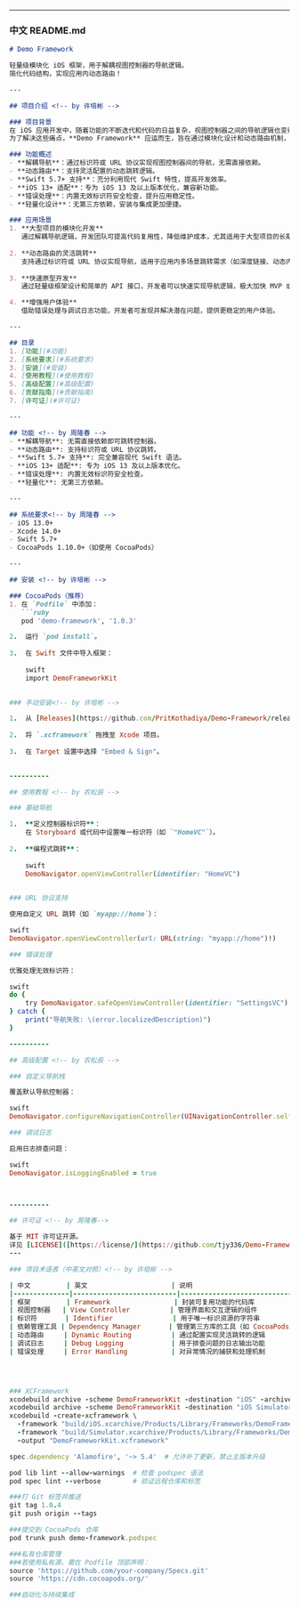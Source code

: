 
---

### 中文 README.md

```markdown
# Demo Framework 

轻量级模块化 iOS 框架，用于解耦视图控制器的导航逻辑。  
简化代码结构，实现应用内动态路由！

---

## 项目介绍 <!-- by 许培彬 -->

### 项目背景
在 iOS 应用开发中，随着功能的不断迭代和代码的日益复杂，视图控制器之间的导航逻辑也变得愈加复杂且难以维护。传统的导航方式往往存在强耦合问题，导致代码难以复用，测试难度增加，并且限制了开发的灵活性。  
为了解决这些痛点，**Demo Framework** 应运而生，旨在通过模块化设计和动态路由机制，为开发者提供一种轻量级、可扩展的导航解决方案。

### 功能概述
- **解耦导航**：通过标识符或 URL 协议实现视图控制器间的导航，无需直接依赖。
- **动态路由**：支持灵活配置的动态跳转逻辑。
- **Swift 5.7+ 支持**：充分利用现代 Swift 特性，提高开发效率。
- **iOS 13+ 适配**：专为 iOS 13 及以上版本优化，兼容新功能。
- **错误处理**：内置无效标识符安全检查，提升应用稳定性。
- **轻量化设计**：无第三方依赖，安装与集成更加便捷。

### 应用场景
1. **大型项目的模块化开发**  
   通过解耦导航逻辑，开发团队可提高代码复用性，降低维护成本，尤其适用于大型项目的长期迭代开发。
   
2. **动态路由的灵活跳转**  
   支持通过标识符或 URL 协议实现导航，适用于应用内多场景跳转需求（如深度链接、动态内容加载等）。
   
3. **快速原型开发**  
   通过轻量级框架设计和简单的 API 接口，开发者可以快速实现导航逻辑，极大加快 MVP 或原型的开发速度。

4. **增强用户体验**  
   借助错误处理与调试日志功能，开发者可发现并解决潜在问题，提供更稳定的用户体验。

---

## 目录
1. [功能](#功能)
2. [系统要求](#系统要求)
3. [安装](#安装)
4. [使用教程](#使用教程)
5. [高级配置](#高级配置)
6. [贡献指南](#贡献指南)
7. [许可证](#许可证)

---

## 功能 <!-- by 周隆春 -->
- **解耦导航**: 无需直接依赖即可跳转控制器。
- **动态路由**: 支持标识符或 URL 协议跳转。
- **Swift 5.7+ 支持**: 完全兼容现代 Swift 语法。
- **iOS 13+ 适配**: 专为 iOS 13 及以上版本优化。
- **错误处理**: 内置无效标识符安全检查。
- **轻量化**: 无第三方依赖。

---

## 系统要求<!-- by 周隆春 -->
- iOS 13.0+
- Xcode 14.0+
- Swift 5.7+
- CocoaPods 1.10.0+（如使用 CocoaPods）

---

## 安装 <!-- by 许培彬 -->

### CocoaPods（推荐）
1. 在 `Podfile` 中添加：
   ```ruby
   pod 'demo-framework', '1.0.3'

2.  运行 `pod install`。
    
3.  在 Swift 文件中导入框架：
    
    swift
    import DemoFrameworkKit
    

### 手动安装<!-- by 许培彬 -->

1.  从 [Releases](https://github.com/PritKothadiya/Demo-Framework/releases) 页面下载 `DemoFrameworkKit.xcframework`。
    
2.  将 `.xcframework` 拖拽至 Xcode 项目。
    
3.  在 Target 设置中选择 "Embed & Sign"。
    

----------

## 使用教程 <!-- by 农松辰 -->

### 基础导航

1.  **定义控制器标识符**：  
    在 Storyboard 或代码中设置唯一标识符（如 `"HomeVC"`）。
    
2.  **编程式跳转**：
    
    swift
    DemoNavigator.openViewController(identifier: "HomeVC")
    

### URL 协议支持

使用自定义 URL 跳转（如 `myapp://home`）：

swift
DemoNavigator.openViewController(url: URL(string: "myapp://home")!)

### 错误处理

优雅处理无效标识符：

swift
do {
    try DemoNavigator.safeOpenViewController(identifier: "SettingsVC")
} catch {
    print("导航失败: \(error.localizedDescription)")
}

----------

## 高级配置 <!-- by 农松辰 -->

### 自定义导航栈

覆盖默认导航控制器：

swift
DemoNavigator.configureNavigationController(UINavigationController.self)

### 调试日志

启用日志排查问题：

swift
DemoNavigator.isLoggingEnabled = true



----------

## 许可证 <!-- by 周隆春-->

基于 MIT 许可证开源。
详见 [LICENSE]([https://license/](https://github.com/tjy336/Demo-Framework/blob/main/LICENSE))。
---

### 项目术语表（中英文对照）<!-- by 许培彬 -->

| 中文         | 英文                     | 说明                                   |
|--------------|--------------------------|----------------------------------------|
| 框架         | Framework                | 封装可复用功能的代码库                 |
| 视图控制器   | View Controller          | 管理界面和交互逻辑的组件               |
| 标识符       | Identifier               | 用于唯一标识资源的字符串               |
| 依赖管理工具 | Dependency Manager       | 管理第三方库的工具（如 CocoaPods）     |
| 动态路由     | Dynamic Routing          | 通过配置实现灵活跳转的逻辑             |
| 调试日志     | Debug Logging            | 用于排查问题的日志输出功能             |
| 错误处理     | Error Handling           | 对异常情况的捕获和处理机制             |




### XCFramework
xcodebuild archive -scheme DemoFrameworkKit -destination "iOS" -archivePath "build/iOS"
xcodebuild archive -scheme DemoFrameworkKit -destination "iOS Simulator" -archivePath "build/Simulator"
xcodebuild -create-xcframework \
  -framework "build/iOS.xcarchive/Products/Library/Frameworks/DemoFrameworkKit.framework" \
  -framework "build/Simulator.xcarchive/Products/Library/Frameworks/DemoFrameworkKit.framework" \
  -output "DemoFrameworkKit.xcframework"

spec.dependency 'Alamofire', '~> 5.4'  # 允许补丁更新，禁止主版本升级

pod lib lint --allow-warnings  # 检查 podspec 语法
pod spec lint --verbose        # 验证远程仓库和标签

###打 Git 标签并推送
git tag 1.0.4
git push origin --tags

###提交到 CocoaPods 仓库
pod trunk push demo-framework.podspec

###私有仓库管理
###若使用私有源，需在 Podfile 顶部声明：
source 'https://github.com/your-company/Specs.git'
source 'https://cdn.cocoapods.org/'

###自动化与持续集成


